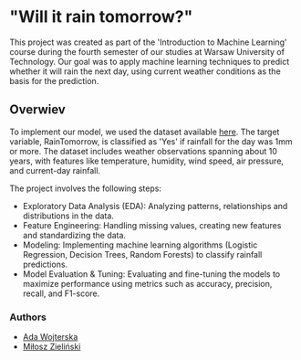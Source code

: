 # "Will it rain tomorrow?"
This project was created as part of the 'Introduction to Machine Learning' course during the fourth semester of our studies at Warsaw University of Technology. Our goal was to apply machine learning techniques to predict whether it will rain the next day, using current weather conditions as the basis for the prediction.

## Overwiev
To implement our model, we used the dataset available [here](https://www.kaggle.com/datasets/jsphyg/weather-dataset-rattle-package).
The target variable, RainTomorrow, is classified as 'Yes' if rainfall for the day was 1mm or more. The dataset includes weather observations spanning about 10 years, with features like temperature, humidity, wind speed, air pressure, and current-day rainfall.

The project involves the following steps:

- Exploratory Data Analysis (EDA): Analyzing patterns, relationships and distributions in the data.
- Feature Engineering: Handling missing values, creating new features and standardizing the data.
- Modeling: Implementing machine learning algorithms (Logistic Regression, Decision Trees, Random Forests) to classify rainfall predictions.
- Model Evaluation & Tuning: Evaluating and fine-tuning the models to maximize performance using metrics such as accuracy, precision, recall, and F1-score.

### Authors

- [Ada Wojterska](https://github.com/adawojterska)
- [Miłosz Zieliński](https://github.com/zielinskim04)
